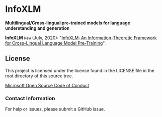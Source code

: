 # InfoXLM
**Multilingual/Cross-lingual pre-trained models for language understanding and generation**

**InfoXLM** ```New``` (July, 2020): "[InfoXLM: An Information-Theoretic Framework for Cross-Lingual Language Model Pre-Training](https://arxiv.org/pdf/2007.07834.pdf)".

## License
This project is licensed under the license found in the LICENSE file in the root directory of this source tree.

[Microsoft Open Source Code of Conduct](https://opensource.microsoft.com/codeofconduct)

### Contact Information

For help or issues, please submit a GitHub issue.
